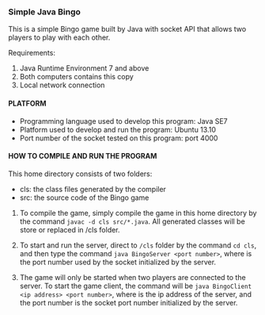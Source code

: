 ### Simple Java Bingo
This is a simple Bingo game built by Java with socket API that allows two players to play with each other.

Requirements:

1. Java Runtime Environment 7 and above
2. Both computers contains this copy
3. Local network connection

#### PLATFORM
- Programming language used to develop this program: Java SE7
- Platform used to develop and run the program: Ubuntu 13.10
- Port number of the socket tested on this program: port 4000


#### HOW TO COMPILE AND RUN THE PROGRAM
This home directory consists of two folders:
- cls: the class files generated by the compiler
- src: the source code of the Bingo game

1. To compile the game, simply compile the game in this home directory by the command `javac -d cls src/*.java`. All generated classes will be store or replaced in /cls folder.

2. To start and run the server, direct to `/cls` folder by the command `cd cls`, and then type the command `java BingoServer <port number>`, where <port number> is the port number used by the socket initialized by the server.

3. The game will only be started when two players are connected to the server. To start the game client, the command will be `java BingoClient <ip address> <port number>`, where <ip address> is the ip address of the server, and the port number is the socket port number initialized by the server.
